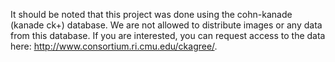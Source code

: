 It should be noted that this project was done using the cohn-kanade (kanade ck+) database. We are not allowed to distribute images or any data from  this database. If you are interested, you can request access to the data here: http://www.consortium.ri.cmu.edu/ckagree/.
